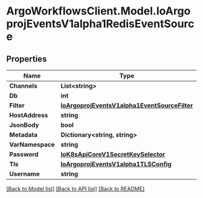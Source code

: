 # ArgoWorkflowsClient.Model.IoArgoprojEventsV1alpha1RedisEventSource

## Properties

Name | Type | Description | Notes
------------ | ------------- | ------------- | -------------
**Channels** | **List&lt;string&gt;** |  | [optional] 
**Db** | **int** |  | [optional] 
**Filter** | [**IoArgoprojEventsV1alpha1EventSourceFilter**](IoArgoprojEventsV1alpha1EventSourceFilter.md) |  | [optional] 
**HostAddress** | **string** |  | [optional] 
**JsonBody** | **bool** |  | [optional] 
**Metadata** | **Dictionary&lt;string, string&gt;** |  | [optional] 
**VarNamespace** | **string** |  | [optional] 
**Password** | [**IoK8sApiCoreV1SecretKeySelector**](IoK8sApiCoreV1SecretKeySelector.md) |  | [optional] 
**Tls** | [**IoArgoprojEventsV1alpha1TLSConfig**](IoArgoprojEventsV1alpha1TLSConfig.md) |  | [optional] 
**Username** | **string** |  | [optional] 

[[Back to Model list]](../README.md#documentation-for-models) [[Back to API list]](../README.md#documentation-for-api-endpoints) [[Back to README]](../README.md)

